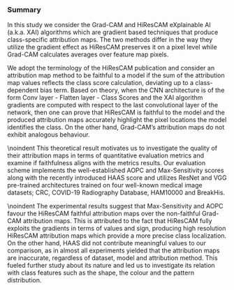 ### Summary

In this study we consider the Grad-CAM and HiResCAM eXplainable AI (a.k.a. XAI) algorithms 
which are gradient based techniques that produce class-specific attribution maps. 
The two methods differ in the way they utilize the gradient effect as HiResCAM preserves it
on a pixel level while Grad-CAM calculates averages over feature map pixels.

We adopt the terminology of the HiResCAM publication and
consider an attribution map method to be faithful
to a model if the sum of the attribution map values reflects the class score calculation, 
deviating up to a class-dependent bias term.
Based on theory, when the CNN architecture is of the form Conv layer - Flatten layer - Class Scores 
and the XAI algorithm gradients are computed with respect to the last convolutional layer of the network, 
then one can prove that HiResCAM is faithful to the model and the produced attribution maps accurately 
highlight the pixel locations the model identifies the class. 
On the other hand, Grad-CAM’s attribution maps do not exhibit analogous behaviour.

\noindent This theoretical result motivates us to investigate the
quality of their attribution maps in terms of quantitative evaluation metrics 
and examine if faithfulness aligns with the metrics results. Our evaluation 
scheme implements the well-established AOPC and Max-Sensitivity scores along 
with the recently introduced HAAS score and utilizes ResNet and VGG pre-trained 
architectures trained on four well-known medical image datasets; 
CRC, COVID-19 Radiography Database, HAM10000 and BreakHis.

\noindent The experimental results suggest that Max-Sensitivity and
AOPC favour the HiResCAM faithful attribution maps over the non-faithful Grad-CAM attribution maps. 
This is attributed to the fact that HiResCAM fully exploits the gradients in terms of values and sign, 
producing  high resolution HiResCAM attribution maps which provide a more precise class localization. 
On the other hand, HAAS did not contribute meaningful values to our comparison, as in almost all experiments 
yielded that the attribution maps are inaccurate, regardless of dataset, model and attribution method. 
This fueled further study about its nature and led us to investigate its relation with class features 
such as the shape, the colour and the pattern distribution.
